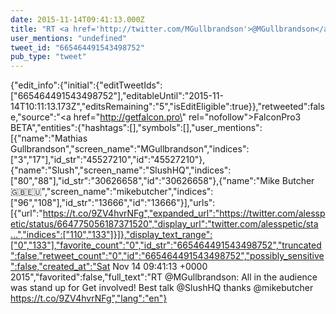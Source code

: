 ```yaml
---
date: 2015-11-14T09:41:13.000Z
title: "RT <a href='http://twitter.com/MGullbrandson'>@MGullbrandson</a>: All in the audience was stand up for Get involved! Best talk <a href='http://twitter.com/SlushHQ'>@SlushHQ</a> thanks <a href='http://twitter.com/mikebutcher'>@mikebutcher</a>  https://t.co/9ZV4hvrNFg″"
user_mentions: "undefined"
tweet_id: "665464491543498752"
pub_type: "tweet"
---
```

{"edit_info":{"initial":{"editTweetIds":["665464491543498752"],"editableUntil":"2015-11-14T10:11:13.173Z","editsRemaining":"5","isEditEligible":true}},"retweeted":false,"source":"<a href=\"http://getfalcon.pro\" rel=\"nofollow\">FalconPro3 BETA</a>","entities":{"hashtags":[],"symbols":[],"user_mentions":[{"name":"Mathias Gullbrandson","screen_name":"MGullbrandson","indices":["3","17"],"id_str":"45527210","id":"45527210"},{"name":"Slush","screen_name":"SlushHQ","indices":["80","88"],"id_str":"30626658","id":"30626658"},{"name":"Mike Butcher🇬🇧🇪🇺","screen_name":"mikebutcher","indices":["96","108"],"id_str":"13666","id":"13666"}],"urls":[{"url":"https://t.co/9ZV4hvrNFg","expanded_url":"https://twitter.com/alesspetic/status/664775056187371520","display_url":"twitter.com/alesspetic/sta…","indices":["110","133"]}]},"display_text_range":["0","133"],"favorite_count":"0","id_str":"665464491543498752","truncated":false,"retweet_count":"0","id":"665464491543498752","possibly_sensitive":false,"created_at":"Sat Nov 14 09:41:13 +0000 2015","favorited":false,"full_text":"RT @MGullbrandson: All in the audience was stand up for Get involved! Best talk @SlushHQ thanks @mikebutcher  https://t.co/9ZV4hvrNFg","lang":"en"}
